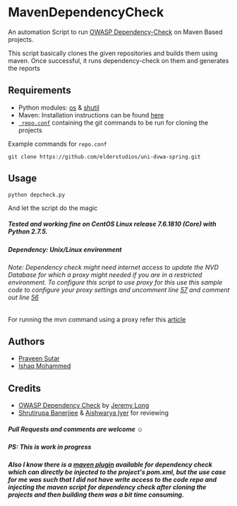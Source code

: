 # MavenDependencyCheck
An automation Script to run [OWASP Dependency-Check](https://www.owasp.org/index.php/OWASP_Dependency_Check) on Maven Based projects.

This script basically clones the given repositories and builds them using maven. Once successful, it runs dependency-check on them and generates the reports

## Requirements
* Python modules: [os](https://docs.python.org/2/library/os.html) & [shutil](https://docs.python.org/2/library/shutil.html)
* Maven: Installation instructions can be found [here](https://maven.apache.org/install.html)
* [``` repo.conf```](https://github.com/security-prince/MavenDependencyCheck/blob/master/repo.conf) containing the git commands to be run for cloning the projects

Example commands for ```repo.conf```
 
 ```git clone https://github.com/elderstudios/uni-dvwa-spring.git```
 
## Usage
```python depcheck.py```

And let the script do the magic

##### Tested and working fine on CentOS Linux release 7.6.1810 (Core) with Python 2.7.5.
##### Dependency: Unix/Linux environment
###### Note: Dependency check might need internet access to update the NVD Database for which a proxy might needed if you are in a restricted environment. To configure this script to use proxy for this use this sample code to configure your proxy settings and uncomment line [57](https://github.com/security-prince/MavenDependencyCheck/blob/master/depcheck.py#L57) and comment out line [56](https://github.com/security-prince/MavenDependencyCheck/blob/master/depcheck.py#L56)
For running the mvn command using a proxy refer this [article](https://medium.com/@petehouston/execute-maven-behind-a-corporate-proxy-network-5e08d075f744)

## Authors
* [Praveen Sutar](https://twitter.com/praveensutar123)
* [Ishaq Mohammed](https://twitter.com/security_prince)

## Credits
* [OWASP Dependency Check](https://www.owasp.org/index.php/OWASP_Dependency_Check) by [Jeremy Long](https://twitter.com/ctxt)
* [Shrutirupa Banerjiee](https://twitter.com/freak_crypt) & [Aishwarya Iyer](https://twitter.com/Aish_9524) for reviewing


##### Pull Requests and comments are welcome :relaxed:
##### PS: This is work in progress
##### Also I know there is a [maven plugin](https://jeremylong.github.io/DependencyCheck/dependency-check-maven/) available for dependency check which can directly be injected to the project's pom.xml, but the use case for me was such that I did not have write access to the code repo and injecting the maven script for dependency check after cloning the projects and then building them was a bit time consuming.

